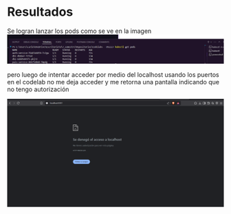 # Resultados

Se logran lanzar los pods como se ve en la imagen
![alt text](image.png)

pero luego de intentar acceder por medio del localhost usando los puertos en el codelab no me deja acceder y me retorna una pantalla indicando que no tengo autorización


![alt text](image-1.png)